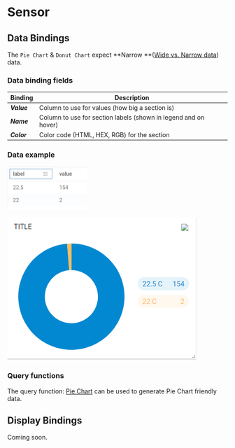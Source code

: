 # Sensor

## Data Bindings

The `Pie Chart` & `Donut Chart` expect **Narrow **([Wide vs. Narrow data](../query-functions/overview/wide-vs.-narrow-data.md)) data.

### Data binding fields

| Binding     | Description                                                     |
| ----------- | --------------------------------------------------------------- |
| _**Value**_ | Column to use for values (how big a section is)                 |
| _**Name**_  | Column to use for section labels (shown in legend and on hover) |
| _**Color**_ | Color code (HTML, HEX, RGB) for the section                     |

### Data example

![ZAT Setpoint counts by VAV unit](<../.gitbook/assets/image (2).png>)

![Rendered donut chart](<../.gitbook/assets/image (3).png>)

### Query functions

The query function: [Pie Chart](../query-functions/pie-chart.md) can be used to generate Pie Chart friendly data.

## Display Bindings

Coming soon.
